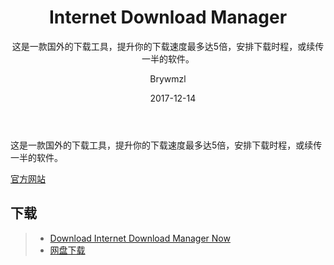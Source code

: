﻿---
layout:     post
title:      Internet Download Manager
subtitle:   这是一款国外的下载工具，提升你的下载速度最多达5倍，安排下载时程，或续传一半的软件。
date:     2017-12-14
author:     Brywmzl
header-img: img/IDM/bg.jpg
catalog: true
tags: [IDM,Internet Download Manager,下载工具]
---
这是一款国外的下载工具，提升你的下载速度最多达5倍，安排下载时程，或续传一半的软件。

<!--more-->

[官方网站](http://www.internetdownloadmanager.com)  

## 下载  
>- [Download Internet Download Manager Now](http://www.internetdownloadmanager.com/download.html)  
>- [网盘下载](https://pan.baidu.com/s/1nvxJuyd)  